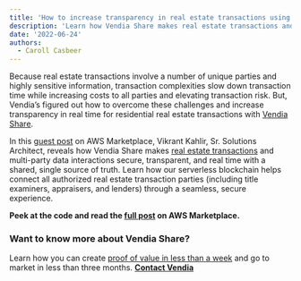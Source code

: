 ```yaml
---
title: 'How to increase transparency in real estate transactions using blockchain and Vendia Share'
description: 'Learn how Vendia Share makes real estate transactions and multi-party data interactions secure, traceable, transparent, and real time with a shared, single source of truth via serverless blockchain!'
date: '2022-06-24'
authors:
  - Caroll Casbeer
---
```


Because real estate transactions involve a number of unique parties and highly sensitive information, transaction complexities slow down transaction time while increasing costs to all parties and elevating transaction risk.  But, Vendia’s figured out how to overcome these challenges and increase transparency in real time for residential real estate transactions with [Vendia Share](http://vendia.com).

In this [guest post](https://aws.amazon.com/blogs/awsmarketplace/transparency-real-estate-transactions-blockchain-vendia-share/) on AWS Marketplace, Vikrant Kahlir, Sr. Solutions Architect, reveals how Vendia Share makes [real estate transactions](https://www.vendia.com/industry/financial-services) and multi-party data interactions secure, transparent, and real time with a shared, single source of truth. Learn how our serverless blockchain helps connect all authorized real estate transaction parties (including title examiners, appraisers, and lenders) through a seamless, secure experience.

**Peek at the code and read the [full post](https://aws.amazon.com/blogs/awsmarketplace/transparency-real-estate-transactions-blockchain-vendia-share/) on AWS Marketplace.**


### Want to know more about Vendia Share? 

Learn how you can create [proof of value in less than a week](https://www.vendia.com/poc) and go to market in less than three months. **[Contact Vendia](https://www.vendia.com/contact-us)**
